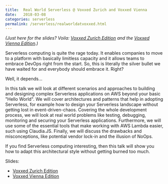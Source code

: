 ```yaml
---
title:  Real World Serverless @ Voxxed Zurich and Voxxed Vienna
date:   2018-03-08
categories: serverless
permalink: /serverless/realworldatvoxxed.html
---
```


_(Just here for the slides? Voila: [Voxxed Zurich Edition](/assets/media/2018-03-08/real_world_serverless_20180307-voxxed-zurich.pdf)
and the [Voxxed Vienna Edition](/assets/media/2018-03-13/real_world_serverless_20180311-voxxed-vienna-final.pdf).)_

Serverless computing is quite the rage today. It enables companies to move to a platform with basically limitless capacity and it allows teams to embrace DevOps right from the start.
So, this is literally the silver bullet we have waited for and everybody should embrace it. Right?

Well, it depends...

In this talk we will look at different scenarios and approaches to building and designing complex Serverless applications on AWS beyond your basic "Hello World".
We will cover architectures and patterns that help in adopting Serverless, for example how to design your Serverless landscape without getting lost in event-driven-chaos.
Covering the whole development process, we will look at real world problems like testing, debugging, monitoring and securing your Serverless applications. Furthermore, we will use some of the essential tools that make working with AWS Lambda easier, such using Claudia.JS.
Finally, we will discuss the drawbacks and misconceptions, like potential vendor lock-in and the illusion of NoOps.

If you find Serverless computing interesting, then this talk will show you how to adapt this architectural style without getting burned too much.

Slides:

* [Voxxed Zurich Edition](/assets/media/2018-03-08/real_world_serverless_20180307-voxxed-zurich.pdf)
* [Voxxed Vienna Edition](/assets/media/2018-03-13/real_world_serverless_20180311-voxxed-vienna-final.pdf)